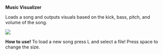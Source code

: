 **Music Visualizer**

Loads a song and outputs visuals based on the kick, bass, pitch, and volume of the song.

![ ](https://lh3.googleusercontent.com/p8jHuyuvu1-VXivDP-9haXN5G4ZsUISBjMEsQkSS4LKT_cu69RqpKR_dwTYbvRwV-3TFi8iI8oU "Gif of program")

**How to use!**
To load a new song press L and select a file!
Press space to change the size.
